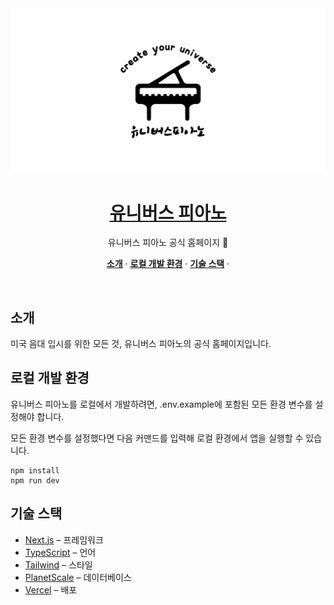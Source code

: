 <a href="https://universe-piano.vercel.app">
  <img alt="Dub – an open-source link management tool for modern marketing teams to create, share, and track short links." src="https://raw.githubusercontent.com/nononcrust/universe-piano/main/public/images/og-image.jpg">
  <h1 align="center">유니버스 피아노</h1>
</a>

<p align="center">
  유니버스 피아노 공식 홈페이지
</p>

<p align="center">
  <a href="#introduction"><strong>소개</strong></a> ·
  <a href="#local-development"><strong>로컬 개발 환경</strong></a> ·
  <a href="#tech-stack"><strong>기술 스택</strong></a> ·
</p>
<br/>

## 소개
미국 음대 입시를 위한 모든 것, 유니버스 피아노의 공식 홈페이지입니다.

## 로컬 개발 환경
유니버스 피아노를 로컬에서 개발하려면, .env.example에 포함된 모든 환경 변수를 설정해야 합니다.

모든 환경 변수를 설정했다면 다음 커맨드를 입력해 로컬 환경에서 앱을 실행할 수 있습니다.

```
npm install
npm run dev
```

## 기술 스택

- [Next.js](https://nextjs.org/) – 프레임워크
- [TypeScript](https://www.typescriptlang.org/) – 언어
- [Tailwind](https://tailwindcss.com/) – 스타일
- [PlanetScale](https://planetscale.com/) – 데이터베이스
- [Vercel](https://vercel.com/) – 배포

